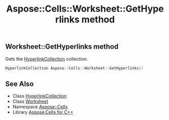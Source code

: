 ﻿---
title: Aspose::Cells::Worksheet::GetHyperlinks method
linktitle: GetHyperlinks
second_title: Aspose.Cells for C++ API Reference
description: 'Aspose::Cells::Worksheet::GetHyperlinks method. Gets the HyperlinkCollection collection in C++.'
type: docs
weight: 4500
url: /cpp/aspose.cells/worksheet/gethyperlinks/
---
## Worksheet::GetHyperlinks method


Gets the [HyperlinkCollection](../../hyperlinkcollection/) collection.

```cpp
HyperlinkCollection Aspose::Cells::Worksheet::GetHyperlinks()
```

## See Also

* Class [HyperlinkCollection](../../hyperlinkcollection/)
* Class [Worksheet](../)
* Namespace [Aspose::Cells](../../)
* Library [Aspose.Cells for C++](../../../)
